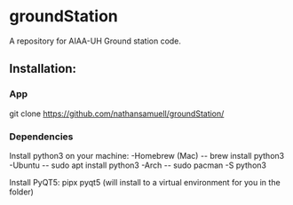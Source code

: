 # groundStation

A repository for AIAA-UH Ground station code.


## Installation:

### App
git clone https://github.com/nathansamuell/groundStation/

### Dependencies

Install python3 on your machine:
  -Homebrew (Mac) -- brew install python3
  -Ubuntu -- sudo apt install python3
  -Arch -- sudo pacman -S python3

Install PyQT5:
pipx pyqt5 (will install to a virtual environment for you in the folder)
